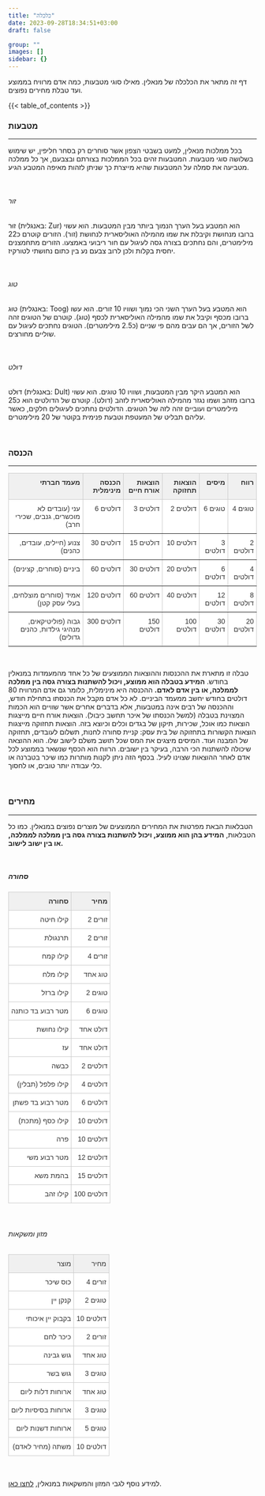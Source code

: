 ```yaml
---
title: "כלכלה"
date: 2023-09-28T18:34:51+03:00
draft: false

group: ""
images: []
sidebar: {}
---
```


דף זה מתאר את הכלכלה של מנאלין. מאילו סוגי מטבעות, כמה אדם מרוויח בממוצע ועד טבלת מחירים נפוצים.

{{< table_of_contents >}}

### מטבעות

---

בכל ממלכות מנאלין, למעט בשבטי הצפון אשר סוחרים רק בסחר חליפין, יש שימוש בשלושה סוגי מטבעות. המטבעות זהים בכל הממלכות בצורתם ובצבעם, אך כל ממלכה מטביעה את סמלה על המטבעות שהיא מייצרת כך שניתן לזהות מאיפה המטבע הגיע.

&nbsp;

###### זור

זוּר (באנגלית: Zur) הוא המטבע בעל הערך הנמוך ביותר מבין המטבעות. הוא עשוי ברובו מנחושת וקיבלת את שמו מהמילה האוליסארית לנחושת (זור). הזורים קוטרם כ22 מילימטרים, והם נחתכים בצורה גסה לעיגול עם חור ריבועי באמצעו. הזורים מתחמצנים יחסית בקלות ולכן לרוב צבעם נע בין כתום נחושתי לטורקיז.

&nbsp;

###### טוג

טוּג (באנגלית: Toog) הוא המטבע בעל הערך השני הכי נמוך ושוויו 10 זורים. הוא עשו ברובו מכסף וקיבל את שמו מהמילה האוליסארית לכסף (טוג). קוטרם של הטוגים זהה לשל הזורים, אך הם עבים מהם פי שניים (כ2.5 מילימטרים). הטוגים נחתכים לעיגול עם שוליים מחורצים.

&nbsp;

###### דולט

דוּלט (באנגלית: Dult) הוא המטבע היקר מבין המטבעות, ושוויו 10 טוגים. הוא עשוי ברובו מזהב ושמו נגזר מהמילה האוליסארית לזהב (דולט). קוטרם של הדולטים הוא כ25 מילימטרים ועוביים זהה לזה של הטוגים. הדולטים נחתכים לעיגולים חלקים, כאשר עליהם תבליט של המעטפת וטבעת פנימית בקוטר של 20 מילימטרים.

&nbsp;

### הכנסה
---
<table style="border-collapse:collapse;border-color:#ccc;border-spacing:0;margin:0px auto" class="tg"><thead><tr><th style="background-color:#f0f0f0;border-color:inherit;border-style:solid;border-width:1px;color:#333;font-family:Arial, sans-serif;font-size:14px;font-weight:bold;overflow:hidden;padding:10px 5px;text-align:right;vertical-align:top;word-break:normal">מעמד חברתי</th><th style="background-color:#f0f0f0;border-color:inherit;border-style:solid;border-width:1px;color:#333;font-family:Arial, sans-serif;font-size:14px;font-weight:bold;overflow:hidden;padding:10px 5px;text-align:right;vertical-align:top;word-break:normal">הכנסה מינימלית</th><th style="background-color:#f0f0f0;border-color:inherit;border-style:solid;border-width:1px;color:#333;font-family:Arial, sans-serif;font-size:14px;font-weight:bold;overflow:hidden;padding:10px 5px;text-align:right;vertical-align:top;word-break:normal">הוצאות אורח חיים</th><th style="background-color:#f0f0f0;border-color:inherit;border-style:solid;border-width:1px;color:#333;font-family:Arial, sans-serif;font-size:14px;font-weight:bold;overflow:hidden;padding:10px 5px;text-align:right;vertical-align:top;word-break:normal">הוצאות תחזוקה</th><th style="background-color:#f0f0f0;border-color:inherit;border-style:solid;border-width:1px;color:#333;font-family:Arial, sans-serif;font-size:14px;font-weight:bold;overflow:hidden;padding:10px 5px;text-align:right;vertical-align:top;word-break:normal">מיסים</th><th style="background-color:#f0f0f0;border-color:inherit;border-style:solid;border-width:1px;color:#333;font-family:Arial, sans-serif;font-size:14px;font-weight:bold;overflow:hidden;padding:10px 5px;text-align:right;vertical-align:top;word-break:normal">רווח</th></tr></thead><tbody><tr><td style="background-color:#fff;border-color:inherit;border-style:solid;border-width:1px;color:#333;font-family:Arial, sans-serif;font-size:14px;overflow:hidden;padding:10px 5px;text-align:right;vertical-align:top;word-break:normal">עני (עובדים לא מוכשרים, גנבים, שכירי חרב)</td><td style="background-color:#fff;border-color:inherit;border-style:solid;border-width:1px;color:#333;font-family:Arial, sans-serif;font-size:14px;overflow:hidden;padding:10px 5px;text-align:right;vertical-align:top;word-break:normal">6 דולטים</td><td style="background-color:#fff;border-color:inherit;border-style:solid;border-width:1px;color:#333;font-family:Arial, sans-serif;font-size:14px;overflow:hidden;padding:10px 5px;text-align:right;vertical-align:top;word-break:normal">3 דולטים</td><td style="background-color:#fff;border-color:inherit;border-style:solid;border-width:1px;color:#333;font-family:Arial, sans-serif;font-size:14px;overflow:hidden;padding:10px 5px;text-align:right;vertical-align:top;word-break:normal">2 דולטים</td><td style="background-color:#fff;border-color:inherit;border-style:solid;border-width:1px;color:#333;font-family:Arial, sans-serif;font-size:14px;overflow:hidden;padding:10px 5px;text-align:right;vertical-align:top;word-break:normal">6 טוגים</td><td style="background-color:#fff;border-color:inherit;border-style:solid;border-width:1px;color:#333;font-family:Arial, sans-serif;font-size:14px;overflow:hidden;padding:10px 5px;text-align:right;vertical-align:top;word-break:normal">4 טוגים</td></tr><tr><td style="background-color:#fff;border-color:inherit;border-style:solid;border-width:1px;color:#333;font-family:Arial, sans-serif;font-size:14px;overflow:hidden;padding:10px 5px;text-align:right;vertical-align:top;word-break:normal">צנוע (חיילים, עובדים, כהנים)</td><td style="background-color:#fff;border-color:inherit;border-style:solid;border-width:1px;color:#333;font-family:Arial, sans-serif;font-size:14px;overflow:hidden;padding:10px 5px;text-align:right;vertical-align:top;word-break:normal">30 דולטים</td><td style="background-color:#fff;border-color:inherit;border-style:solid;border-width:1px;color:#333;font-family:Arial, sans-serif;font-size:14px;overflow:hidden;padding:10px 5px;text-align:right;vertical-align:top;word-break:normal">15 דולטים</td><td style="background-color:#fff;border-color:inherit;border-style:solid;border-width:1px;color:#333;font-family:Arial, sans-serif;font-size:14px;overflow:hidden;padding:10px 5px;text-align:right;vertical-align:top;word-break:normal">10 דולטים</td><td style="background-color:#fff;border-color:inherit;border-style:solid;border-width:1px;color:#333;font-family:Arial, sans-serif;font-size:14px;overflow:hidden;padding:10px 5px;text-align:right;vertical-align:top;word-break:normal">3 דולטים</td><td style="background-color:#fff;border-color:inherit;border-style:solid;border-width:1px;color:#333;font-family:Arial, sans-serif;font-size:14px;overflow:hidden;padding:10px 5px;text-align:right;vertical-align:top;word-break:normal">2 דולטים</td></tr><tr><td style="background-color:#fff;border-color:inherit;border-style:solid;border-width:1px;color:#333;font-family:Arial, sans-serif;font-size:14px;overflow:hidden;padding:10px 5px;text-align:right;vertical-align:top;word-break:normal">ביניים (סוחרים, קצינים)</td><td style="background-color:#fff;border-color:inherit;border-style:solid;border-width:1px;color:#333;font-family:Arial, sans-serif;font-size:14px;overflow:hidden;padding:10px 5px;text-align:right;vertical-align:top;word-break:normal">60 דולטים</td><td style="background-color:#fff;border-color:inherit;border-style:solid;border-width:1px;color:#333;font-family:Arial, sans-serif;font-size:14px;overflow:hidden;padding:10px 5px;text-align:right;vertical-align:top;word-break:normal">30 דולטים</td><td style="background-color:#fff;border-color:inherit;border-style:solid;border-width:1px;color:#333;font-family:Arial, sans-serif;font-size:14px;overflow:hidden;padding:10px 5px;text-align:right;vertical-align:top;word-break:normal">20 דולטים</td><td style="background-color:#fff;border-color:inherit;border-style:solid;border-width:1px;color:#333;font-family:Arial, sans-serif;font-size:14px;overflow:hidden;padding:10px 5px;text-align:right;vertical-align:top;word-break:normal">6 דולטים</td><td style="background-color:#fff;border-color:inherit;border-style:solid;border-width:1px;color:#333;font-family:Arial, sans-serif;font-size:14px;overflow:hidden;padding:10px 5px;text-align:right;vertical-align:top;word-break:normal">4 דולטים</td></tr><tr><td style="background-color:#fff;border-color:inherit;border-style:solid;border-width:1px;color:#333;font-family:Arial, sans-serif;font-size:14px;overflow:hidden;padding:10px 5px;text-align:right;vertical-align:top;word-break:normal">אמיד (סוחרים מוצלחים, בעלי עסק קטן)</td><td style="background-color:#fff;border-color:inherit;border-style:solid;border-width:1px;color:#333;font-family:Arial, sans-serif;font-size:14px;overflow:hidden;padding:10px 5px;text-align:right;vertical-align:top;word-break:normal">120 דולטים</td><td style="background-color:#fff;border-color:inherit;border-style:solid;border-width:1px;color:#333;font-family:Arial, sans-serif;font-size:14px;overflow:hidden;padding:10px 5px;text-align:right;vertical-align:top;word-break:normal">60 דולטים</td><td style="background-color:#fff;border-color:inherit;border-style:solid;border-width:1px;color:#333;font-family:Arial, sans-serif;font-size:14px;overflow:hidden;padding:10px 5px;text-align:right;vertical-align:top;word-break:normal">40 דולטים</td><td style="background-color:#fff;border-color:inherit;border-style:solid;border-width:1px;color:#333;font-family:Arial, sans-serif;font-size:14px;overflow:hidden;padding:10px 5px;text-align:right;vertical-align:top;word-break:normal">12 דולטים</td><td style="background-color:#fff;border-color:inherit;border-style:solid;border-width:1px;color:#333;font-family:Arial, sans-serif;font-size:14px;overflow:hidden;padding:10px 5px;text-align:right;vertical-align:top;word-break:normal">8 דולטים</td></tr><tr><td style="background-color:#fff;border-color:inherit;border-style:solid;border-width:1px;color:#333;font-family:Arial, sans-serif;font-size:14px;overflow:hidden;padding:10px 5px;text-align:right;vertical-align:top;word-break:normal">גבוה (פוליטיקאים, מנהיגי גילדות, כהנים גדולים)</td><td style="background-color:#fff;border-color:inherit;border-style:solid;border-width:1px;color:#333;font-family:Arial, sans-serif;font-size:14px;overflow:hidden;padding:10px 5px;text-align:right;vertical-align:top;word-break:normal">300 דולטים</td><td style="background-color:#fff;border-color:inherit;border-style:solid;border-width:1px;color:#333;font-family:Arial, sans-serif;font-size:14px;overflow:hidden;padding:10px 5px;text-align:right;vertical-align:top;word-break:normal">150 דולטים</td><td style="background-color:#fff;border-color:inherit;border-style:solid;border-width:1px;color:#333;font-family:Arial, sans-serif;font-size:14px;overflow:hidden;padding:10px 5px;text-align:right;vertical-align:top;word-break:normal">100 דולטים</td><td style="background-color:#fff;border-color:inherit;border-style:solid;border-width:1px;color:#333;font-family:Arial, sans-serif;font-size:14px;overflow:hidden;padding:10px 5px;text-align:right;vertical-align:top;word-break:normal">30 דולטים</td><td style="background-color:#fff;border-color:inherit;border-style:solid;border-width:1px;color:#333;font-family:Arial, sans-serif;font-size:14px;overflow:hidden;padding:10px 5px;text-align:right;vertical-align:top;word-break:normal">20 דולטים</td></tr></tbody></table>

&nbsp;

טבלה זו מתארת את ההכנסות וההוצאות הממוצעים של כל אחד מהמעמדות במנאלין בחודש. **המידע בטבלה הוא ממוצע, ויכול להשתנות בצורה גסה בין ממלכה לממלכה, או בין אדם לאדם.** ההכנסה היא מינימלית, כלומר גם אדם המרוויח 80 דולטים בחודש יחשב ממעמד הביניים. לא כל אדם מקבל את הכנסתו בתחילת חודש, וההכנסה של רבים אינה במטבעות, אלא בדברים אחרים אשר שוויים הוא הכמות המצוינת בטבלה (למשל הכנסתו של איכר תחשב כיבול). הוצאות אורח חיים מייצגות הוצאות כמו אוכל, שכירות, תיקון של בגדים וכלים וכיוצא בזה. הוצאות תחזוקה מייצגות הוצאות הקשורות בתחזוקה של בית עסק: קניית סחורה לחנות, תשלום לעובדים, תחזוקה של המבנה ועוד. המיסים מיצגים את המס שכל תושב משלם לישוב שלו. הוא ההוצאה שיכולה להשתנות הכי הרבה, בעיקר בין ישובים. הרווח הוא הכסף שנשאר בממוצע לכל אדם לאחר ההוצאות שצוינו לעיל. בכסף הזה ניתן לקנות מותרות כמו שיכר בטברנה או כלי עבודה יותר טובים, או לחסוך. 

&nbsp;

### מחירים
---
הטבלאות הבאת מפרטות את המחירים הממוצעים של מוצרים נפוצים במנאלין. כמו כל הטבלאות, **המידע בהן הוא ממוצע, ויכול להשתנות בצורה גסה בין ממלכה לממלכה, או בין ישוב לישוב.**

&nbsp;

##### **סחורה**

<table style="border-collapse:collapse;border-color:#ccc;border-spacing:0" class="tg"><thead><tr><th style="background-color:#f0f0f0;border-color:#ccc;border-style:solid;border-width:1px;color:#333;font-family:Arial, sans-serif;font-size:14px;font-weight:bold;overflow:hidden;padding:10px 5px;text-align:right;vertical-align:top;word-break:normal">סחורה</th><th style="background-color:#f0f0f0;border-color:#ccc;border-style:solid;border-width:1px;color:#333;font-family:Arial, sans-serif;font-size:14px;font-weight:bold;overflow:hidden;padding:10px 5px;text-align:right;vertical-align:top;word-break:normal">מחיר</th></tr></thead><tbody><tr><td style="background-color:#fff;border-color:#ccc;border-style:solid;border-width:1px;color:#333;font-family:Arial, sans-serif;font-size:14px;overflow:hidden;padding:10px 5px;text-align:right;vertical-align:top;word-break:normal">קילו חיטה</td><td style="background-color:#fff;border-color:#ccc;border-style:solid;border-width:1px;color:#333;font-family:Arial, sans-serif;font-size:14px;overflow:hidden;padding:10px 5px;text-align:right;vertical-align:top;word-break:normal">2 זורים</td></tr><tr><td style="background-color:#fff;border-color:#ccc;border-style:solid;border-width:1px;color:#333;font-family:Arial, sans-serif;font-size:14px;overflow:hidden;padding:10px 5px;text-align:right;vertical-align:top;word-break:normal">תרנגולת</td><td style="background-color:#fff;border-color:#ccc;border-style:solid;border-width:1px;color:#333;font-family:Arial, sans-serif;font-size:14px;overflow:hidden;padding:10px 5px;text-align:right;vertical-align:top;word-break:normal">2 זורים</td></tr><tr><td style="background-color:#fff;border-color:#ccc;border-style:solid;border-width:1px;color:#333;font-family:Arial, sans-serif;font-size:14px;overflow:hidden;padding:10px 5px;text-align:right;vertical-align:top;word-break:normal">קילו קמח</td><td style="background-color:#fff;border-color:#ccc;border-style:solid;border-width:1px;color:#333;font-family:Arial, sans-serif;font-size:14px;overflow:hidden;padding:10px 5px;text-align:right;vertical-align:top;word-break:normal">4 זורים</td></tr><tr><td style="background-color:#fff;border-color:#ccc;border-style:solid;border-width:1px;color:#333;font-family:Arial, sans-serif;font-size:14px;overflow:hidden;padding:10px 5px;text-align:right;vertical-align:top;word-break:normal">קילו מלח</td><td style="background-color:#fff;border-color:#ccc;border-style:solid;border-width:1px;color:#333;font-family:Arial, sans-serif;font-size:14px;overflow:hidden;padding:10px 5px;text-align:right;vertical-align:top;word-break:normal">טוג אחד</td></tr><tr><td style="background-color:#fff;border-color:#ccc;border-style:solid;border-width:1px;color:#333;font-family:Arial, sans-serif;font-size:14px;overflow:hidden;padding:10px 5px;text-align:right;vertical-align:top;word-break:normal">קילו ברזל</td><td style="background-color:#fff;border-color:#ccc;border-style:solid;border-width:1px;color:#333;font-family:Arial, sans-serif;font-size:14px;overflow:hidden;padding:10px 5px;text-align:right;vertical-align:top;word-break:normal">2 טוגים</td></tr><tr><td style="background-color:#fff;border-color:#ccc;border-style:solid;border-width:1px;color:#333;font-family:Arial, sans-serif;font-size:14px;overflow:hidden;padding:10px 5px;text-align:right;vertical-align:top;word-break:normal">מטר רבוע בד כותנה</td><td style="background-color:#fff;border-color:#ccc;border-style:solid;border-width:1px;color:#333;font-family:Arial, sans-serif;font-size:14px;overflow:hidden;padding:10px 5px;text-align:right;vertical-align:top;word-break:normal">6 טוגים</td></tr><tr><td style="background-color:#fff;border-color:#ccc;border-style:solid;border-width:1px;color:#333;font-family:Arial, sans-serif;font-size:14px;overflow:hidden;padding:10px 5px;text-align:right;vertical-align:top;word-break:normal">קילו נחושת</td><td style="background-color:#fff;border-color:#ccc;border-style:solid;border-width:1px;color:#333;font-family:Arial, sans-serif;font-size:14px;overflow:hidden;padding:10px 5px;text-align:right;vertical-align:top;word-break:normal">דולט אחד</td></tr><tr><td style="background-color:#fff;border-color:#ccc;border-style:solid;border-width:1px;color:#333;font-family:Arial, sans-serif;font-size:14px;overflow:hidden;padding:10px 5px;text-align:right;vertical-align:top;word-break:normal">עז</td><td style="background-color:#fff;border-color:#ccc;border-style:solid;border-width:1px;color:#333;font-family:Arial, sans-serif;font-size:14px;overflow:hidden;padding:10px 5px;text-align:right;vertical-align:top;word-break:normal">דולט אחד</td></tr><tr><td style="background-color:#fff;border-color:#ccc;border-style:solid;border-width:1px;color:#333;font-family:Arial, sans-serif;font-size:14px;overflow:hidden;padding:10px 5px;text-align:right;vertical-align:top;word-break:normal">כבשה</td><td style="background-color:#fff;border-color:#ccc;border-style:solid;border-width:1px;color:#333;font-family:Arial, sans-serif;font-size:14px;overflow:hidden;padding:10px 5px;text-align:right;vertical-align:top;word-break:normal">2 דולטים</td></tr><tr><td style="background-color:#fff;border-color:#ccc;border-style:solid;border-width:1px;color:#333;font-family:Arial, sans-serif;font-size:14px;overflow:hidden;padding:10px 5px;text-align:right;vertical-align:top;word-break:normal">קילו פלפל (תבלין)</td><td style="background-color:#fff;border-color:#ccc;border-style:solid;border-width:1px;color:#333;font-family:Arial, sans-serif;font-size:14px;overflow:hidden;padding:10px 5px;text-align:right;vertical-align:top;word-break:normal">4 דולטים</td></tr><tr><td style="background-color:#fff;border-color:#ccc;border-style:solid;border-width:1px;color:#333;font-family:Arial, sans-serif;font-size:14px;overflow:hidden;padding:10px 5px;text-align:right;vertical-align:top;word-break:normal">מטר רבוע בד פשתן</td><td style="background-color:#fff;border-color:#ccc;border-style:solid;border-width:1px;color:#333;font-family:Arial, sans-serif;font-size:14px;overflow:hidden;padding:10px 5px;text-align:right;vertical-align:top;word-break:normal">6 דולטים</td></tr><tr><td style="background-color:#fff;border-color:#ccc;border-style:solid;border-width:1px;color:#333;font-family:Arial, sans-serif;font-size:14px;overflow:hidden;padding:10px 5px;text-align:right;vertical-align:top;word-break:normal">קילו כסף (מתכת)</td><td style="background-color:#fff;border-color:#ccc;border-style:solid;border-width:1px;color:#333;font-family:Arial, sans-serif;font-size:14px;overflow:hidden;padding:10px 5px;text-align:right;vertical-align:top;word-break:normal">10 דולטים</td></tr><tr><td style="background-color:#fff;border-color:#ccc;border-style:solid;border-width:1px;color:#333;font-family:Arial, sans-serif;font-size:14px;overflow:hidden;padding:10px 5px;text-align:right;vertical-align:top;word-break:normal">פרה</td><td style="background-color:#fff;border-color:#ccc;border-style:solid;border-width:1px;color:#333;font-family:Arial, sans-serif;font-size:14px;overflow:hidden;padding:10px 5px;text-align:right;vertical-align:top;word-break:normal">10 דולטים</td></tr><tr><td style="background-color:#fff;border-color:#ccc;border-style:solid;border-width:1px;color:#333;font-family:Arial, sans-serif;font-size:14px;overflow:hidden;padding:10px 5px;text-align:right;vertical-align:top;word-break:normal">מטר רבוע משי</td><td style="background-color:#fff;border-color:#ccc;border-style:solid;border-width:1px;color:#333;font-family:Arial, sans-serif;font-size:14px;overflow:hidden;padding:10px 5px;text-align:right;vertical-align:top;word-break:normal">12 דולטים</td></tr><tr><td style="background-color:#fff;border-color:#ccc;border-style:solid;border-width:1px;color:#333;font-family:Arial, sans-serif;font-size:14px;overflow:hidden;padding:10px 5px;text-align:right;vertical-align:top;word-break:normal">בהמת משא</td><td style="background-color:#fff;border-color:#ccc;border-style:solid;border-width:1px;color:#333;font-family:Arial, sans-serif;font-size:14px;overflow:hidden;padding:10px 5px;text-align:right;vertical-align:top;word-break:normal">15 דולטים</td></tr><tr><td style="background-color:#fff;border-color:#ccc;border-style:solid;border-width:1px;color:#333;font-family:Arial, sans-serif;font-size:14px;overflow:hidden;padding:10px 5px;text-align:right;vertical-align:top;word-break:normal">קילו זהב</td><td style="background-color:#fff;border-color:#ccc;border-style:solid;border-width:1px;color:#333;font-family:Arial, sans-serif;font-size:14px;overflow:hidden;padding:10px 5px;text-align:right;vertical-align:top;word-break:normal">100 דולטים</td></tr></tbody></table>

&nbsp;

###### מזון ומשקאות

<table style="border-collapse:collapse;border-color:#ccc;border-spacing:0" class="tg"><thead><tr><th style="background-color:#f0f0f0;border-color:#ccc;border-style:solid;border-width:1px;color:#333;font-family:Arial, sans-serif;font-size:14px;font-weight:normal;overflow:hidden;padding:10px 5px;text-align:right;vertical-align:top;word-break:normal">מוצר</th><th style="background-color:#f0f0f0;border-color:#ccc;border-style:solid;border-width:1px;color:#333;font-family:Arial, sans-serif;font-size:14px;font-weight:normal;overflow:hidden;padding:10px 5px;text-align:right;vertical-align:top;word-break:normal">מחיר</th></tr></thead><tbody><tr><td style="background-color:#fff;border-color:#ccc;border-style:solid;border-width:1px;color:#333;font-family:Arial, sans-serif;font-size:14px;overflow:hidden;padding:10px 5px;text-align:right;vertical-align:top;word-break:normal">כוס שיכר</td><td style="background-color:#fff;border-color:#ccc;border-style:solid;border-width:1px;color:#333;font-family:Arial, sans-serif;font-size:14px;overflow:hidden;padding:10px 5px;text-align:right;vertical-align:top;word-break:normal">4 זורים</td></tr><tr><td style="background-color:#fff;border-color:#ccc;border-style:solid;border-width:1px;color:#333;font-family:Arial, sans-serif;font-size:14px;overflow:hidden;padding:10px 5px;text-align:right;vertical-align:top;word-break:normal">קנקן יין</td><td style="background-color:#fff;border-color:#ccc;border-style:solid;border-width:1px;color:#333;font-family:Arial, sans-serif;font-size:14px;overflow:hidden;padding:10px 5px;text-align:right;vertical-align:top;word-break:normal">2 טוגים</td></tr><tr><td style="background-color:#fff;border-color:#ccc;border-style:solid;border-width:1px;color:#333;font-family:Arial, sans-serif;font-size:14px;overflow:hidden;padding:10px 5px;text-align:right;vertical-align:top;word-break:normal">בקבוק יין איכותי</td><td style="background-color:#fff;border-color:#ccc;border-style:solid;border-width:1px;color:#333;font-family:Arial, sans-serif;font-size:14px;overflow:hidden;padding:10px 5px;text-align:right;vertical-align:top;word-break:normal">10 דולטים</td></tr><tr><td style="background-color:#fff;border-color:#ccc;border-style:solid;border-width:1px;color:#333;font-family:Arial, sans-serif;font-size:14px;overflow:hidden;padding:10px 5px;text-align:right;vertical-align:top;word-break:normal">כיכר לחם</td><td style="background-color:#fff;border-color:#ccc;border-style:solid;border-width:1px;color:#333;font-family:Arial, sans-serif;font-size:14px;overflow:hidden;padding:10px 5px;text-align:right;vertical-align:top;word-break:normal">2 זורים</td></tr><tr><td style="background-color:#fff;border-color:#ccc;border-style:solid;border-width:1px;color:#333;font-family:Arial, sans-serif;font-size:14px;overflow:hidden;padding:10px 5px;text-align:right;vertical-align:top;word-break:normal">גוש גבינה</td><td style="background-color:#fff;border-color:#ccc;border-style:solid;border-width:1px;color:#333;font-family:Arial, sans-serif;font-size:14px;overflow:hidden;padding:10px 5px;text-align:right;vertical-align:top;word-break:normal">טוג אחד</td></tr><tr><td style="background-color:#fff;border-color:#ccc;border-style:solid;border-width:1px;color:#333;font-family:Arial, sans-serif;font-size:14px;overflow:hidden;padding:10px 5px;text-align:right;vertical-align:top;word-break:normal">גוש בשר</td><td style="background-color:#fff;border-color:#ccc;border-style:solid;border-width:1px;color:#333;font-family:Arial, sans-serif;font-size:14px;overflow:hidden;padding:10px 5px;text-align:right;vertical-align:top;word-break:normal">3 טוגים</td></tr><tr><td style="background-color:#fff;border-color:#ccc;border-style:solid;border-width:1px;color:#333;font-family:Arial, sans-serif;font-size:14px;overflow:hidden;padding:10px 5px;text-align:right;vertical-align:top;word-break:normal">ארוחות דלות ליום</td><td style="background-color:#fff;border-color:#ccc;border-style:solid;border-width:1px;color:#333;font-family:Arial, sans-serif;font-size:14px;overflow:hidden;padding:10px 5px;text-align:right;vertical-align:top;word-break:normal">טוג אחד</td></tr><tr><td style="background-color:#fff;border-color:#ccc;border-style:solid;border-width:1px;color:#333;font-family:Arial, sans-serif;font-size:14px;overflow:hidden;padding:10px 5px;text-align:right;vertical-align:top;word-break:normal">ארוחות בסיסיות ליום</td><td style="background-color:#fff;border-color:#ccc;border-style:solid;border-width:1px;color:#333;font-family:Arial, sans-serif;font-size:14px;overflow:hidden;padding:10px 5px;text-align:right;vertical-align:top;word-break:normal">3 טוגים</td></tr><tr><td style="background-color:#fff;border-color:#ccc;border-style:solid;border-width:1px;color:#333;font-family:Arial, sans-serif;font-size:14px;overflow:hidden;padding:10px 5px;text-align:right;vertical-align:top;word-break:normal">ארוחות דשנות ליום</td><td style="background-color:#fff;border-color:#ccc;border-style:solid;border-width:1px;color:#333;font-family:Arial, sans-serif;font-size:14px;overflow:hidden;padding:10px 5px;text-align:right;vertical-align:top;word-break:normal">5 טוגים</td></tr><tr><td style="background-color:#fff;border-color:#ccc;border-style:solid;border-width:1px;color:#333;font-family:Arial, sans-serif;font-size:14px;overflow:hidden;padding:10px 5px;text-align:right;vertical-align:top;word-break:normal">משתה (מחיר לאדם)</td><td style="background-color:#fff;border-color:#ccc;border-style:solid;border-width:1px;color:#333;font-family:Arial, sans-serif;font-size:14px;overflow:hidden;padding:10px 5px;text-align:right;vertical-align:top;word-break:normal">10 דולטים</td></tr></tbody></table>

&nbsp;

למידע נוסף לגבי המזון והמשקאות במנאלין, [לחצו כאן](../../food).